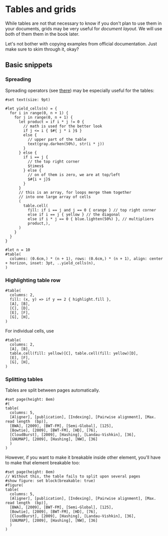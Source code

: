 # Tables and grids

While tables are not that necessary to know if you don't plan to use them in your documents, grids may be very useful for _document layout_. We will use both of them them in the book later.

Let's not bother with copying examples from official documentation. Just make sure to skim through it, okay?

## Basic snippets

### Spreading

Spreading operators (see [there](../scripting/arguments.md)) may be especially useful for the tables:

```typ
#set text(size: 9pt)

#let yield_cells(n) = {
  for i in range(0, n + 1) {
    for j in range(0, n + 1) {
      let product = if i * j != 0 {
        // math is used for the better look 
        if j <= i { $#{ j * i }$ } 
        else {
          // upper part of the table
          text(gray.darken(50%), str(i * j))
        }
      } else {
        if i == j {
          // the top right corner 
          $times$
        } else {
          // on of them is zero, we are at top/left
          $#{i + j}$
        }
      }
      // this is an array, for loops merge them together
      // into one large array of cells
      (
        table.cell(
          fill: if i == j and j == 0 { orange } // top right corner
          else if i == j { yellow } // the diagonal
          else if i * j == 0 { blue.lighten(50%) }, // multipliers
          product,),
      )
    }
  }
}

#let n = 10
#table(
  columns: (0.6cm,) * (n + 1), rows: (0.6cm,) * (n + 1), align: center + horizon, inset: 3pt, ..yield_cells(n),
)
```

### Highlighting table row

```typ
#table(
  columns: 2,
  fill: (x, y) => if y == 2 { highlight.fill },
  [A], [B],
  [C], [D],
  [E], [F],
  [G], [H],
)
```

For individual cells, use

```typ
#table(
  columns: 2,
  [A], [B],
  table.cell(fill: yellow)[C], table.cell(fill: yellow)[D],
  [E], [F],
  [G], [H],
)
```

### Splitting tables

Tables are split between pages automatically.
```typ
#set page(height: 8em)
#(
table(
  columns: 5,
  [Aligner], [publication], [Indexing], [Pairwise alignment], [Max. read length  (bp)],
  [BWA], [2009], [BWT-FM], [Semi-Global], [125],
  [Bowtie], [2009], [BWT-FM], [HD], [76],
  [CloudBurst], [2009], [Hashing], [Landau-Vishkin], [36],
  [GNUMAP], [2009], [Hashing], [NW], [36]
  )
)
```

However, if you want to make it breakable inside other element, you'll have to make that element breakable too:

```typ
#set page(height: 8em)
// Without this, the table fails to split upon several pages
#show figure: set block(breakable: true)
#figure(
table(
  columns: 5,
  [Aligner], [publication], [Indexing], [Pairwise alignment], [Max. read length  (bp)],
  [BWA], [2009], [BWT-FM], [Semi-Global], [125],
  [Bowtie], [2009], [BWT-FM], [HD], [76],
  [CloudBurst], [2009], [Hashing], [Landau-Vishkin], [36],
  [GNUMAP], [2009], [Hashing], [NW], [36]
  )
)
```